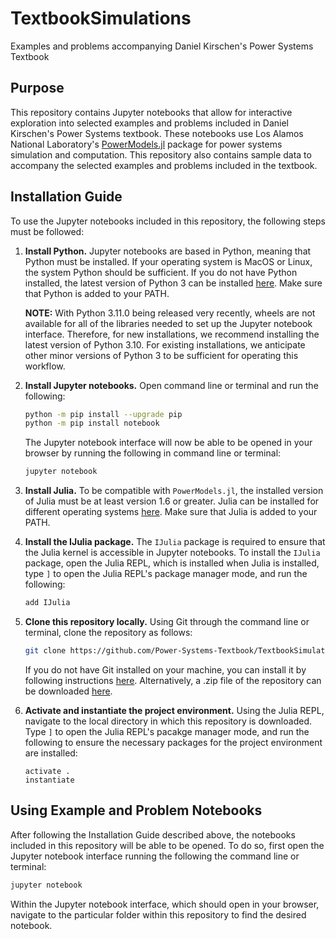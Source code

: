 # TextbookSimulations
Examples and problems accompanying Daniel Kirschen's Power Systems Textbook

## Purpose
This repository contains Jupyter notebooks that allow for interactive exploration into 
selected examples and problems included in Daniel Kirschen's Power Systems textbook. These 
notebooks use Los Alamos National Laboratory's 
[PowerModels.jl](https://github.com/lanl-ansi/PowerModels.jl) package for power systems 
simulation and computation. This repository also contains sample data to accompany the 
selected examples and problems included in the textbook.

## Installation Guide
To use the Jupyter notebooks included in this repository, the following steps must be 
followed:

1. **Install Python.** Jupyter notebooks are based in Python, meaning that Python must be 
installed. If your operating system is MacOS or Linux, the system Python should be 
sufficient. If you do not have Python installed, the latest version of Python 3 can be 
installed [here](https://www.python.org/downloads/). Make sure that Python is added to your 
PATH.

    **NOTE:** With Python 3.11.0 being released very recently, wheels are not available for 
    all of the libraries needed to set up the Jupyter notebook interface. Therefore, for 
    new installations, we recommend installing the latest version of Python 3.10. For 
    existing installations, we anticipate other minor versions of Python 3 to be sufficient 
    for operating this workflow.

2. **Install Jupyter notebooks.** Open command line or terminal and run the following:

    ```sh
    python -m pip install --upgrade pip
    python -m pip install notebook
    ```

    The Jupyter notebook interface will now be able to be opened in your browser by running 
    the following in command line or terminal:
    
    ```sh
    jupyter notebook
    ```

3. **Install Julia.** To be compatible with `PowerModels.jl`, the installed version of 
Julia must be at least version 1.6 or greater. Julia can be installed for different 
operating systems [here](https://julialang.org/downloads/). Make sure that Julia is added 
to your PATH.

4. **Install the IJulia package.** The `IJulia` package is required to ensure that the 
Julia kernel is accessible in Jupyter notebooks. To install the `IJulia` package, open the 
Julia REPL, which is installed when Julia is installed, type `]` to open the Julia REPL's 
package manager mode, and run the following:

    ```julia
    add IJulia
    ```

5. **Clone this repository locally.** Using Git through the command line or terminal, clone 
the repository as follows:

    ```sh
    git clone https://github.com/Power-Systems-Textbook/TextbookSimulations.git
    ```
    
    If you do not have Git installed on your machine, you can install it by following 
    instructions [here](https://git-scm.com/book/en/v2/Getting-Started-Installing-Git). 
    Alternatively, a .zip file of the repository can be downloaded 
    [here](https://github.com/Power-Systems-Textbook/TextbookSimulations).

6. **Activate and instantiate the project environment.** Using the Julia REPL, navigate to 
the local directory in which this repository is downloaded. Type `]` to open the Julia 
REPL's pacakge manager mode, and run the following to ensure the necessary packages for the 
project environment are installed:

    ```
    activate .
    instantiate
    ```

## Using Example and Problem Notebooks
After following the Installation Guide described above, the notebooks included in this 
repository will be able to be opened. To do so, first open the Jupyter notebook interface 
running the following the command line or terminal:

```sh
jupyter notebook
```

Within the Jupyter notebook interface, which should open in your browser, navigate to the 
particular folder within this repository to find the desired notebook.
